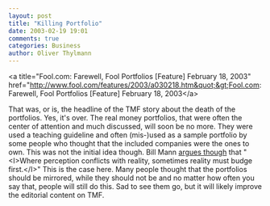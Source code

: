 ```yaml
---
layout: post
title: "Killing Portfolio"
date: 2003-02-19 19:01
comments: true
categories: Business
author: Oliver Thylmann
---
```



&lt;a title=&quot;Fool.com: Farewell, Fool Portfolios [Feature] February 18, 2003&quot; href=&quot;http://www.fool.com/features/2003/a030218.htm&quot;&gt;Fool.com: Farewell, Fool Portfolios [Feature] February 18, 2003&lt;/a&gt;

That was, or is, the headline of the TMF story about the death of the portfolios. Yes, it's over. The real money portfolios, that were often the center of attention and much discussed, will soon be no more. They were used a teaching guideline and often (mis-)used as a sample portfolio by some people who thought that the included companies were the ones to own. This was not the initial idea though. Bill Mann [argues though](http://www.fool.com/portfolios/rulemaker/2003/rulemaker030219.htm) that &quot;&lt;I&gt;Where perception conflicts with reality, sometimes reality must budge first.&lt;/I&gt;&quot; This is the case here. Many people thought that the portfolios should be mirrored, while they should not be and no matter how often you say that, people will still do this. Sad to see them go, but it will likely improve the editorial content on TMF.


